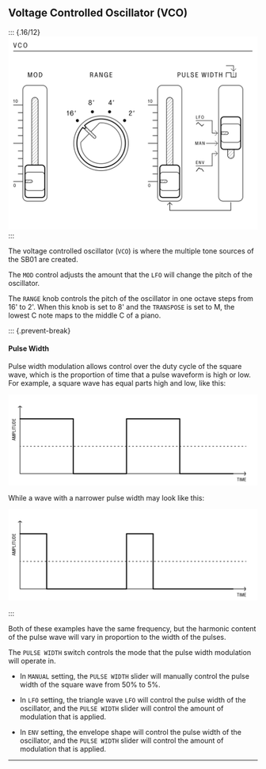 ## Voltage Controlled Oscillator (VCO)

<article>

::: {.16/12}
![FIGURE 1.4](assets/sb01-vco-bw.svg)
:::

The voltage controlled oscillator (`VCO`) is where the multiple tone sources of the SB01 are created.

The `MOD` control adjusts the amount that the `LFO` will change the pitch of the oscillator.

The `RANGE` knob controls the pitch of the oscillator in one octave steps from 16' to 2'. When this knob is set to 8' and the `TRANSPOSE` is set to M, the lowest C note maps to the middle C of a piano.

::: {.prevent-break}
#### Pulse Width

Pulse width modulation allows control over the duty cycle of the square wave, which is the proportion of time that a pulse waveform is high or low.  
For example, a square wave has equal parts high and low, like this:

<div class="w2/3">

![FIGURE 1.5](assets/pulse-width-1.svg)

</div>

While a wave with a narrower pulse width may look like this:

<div class="w2/3">

![FIGURE 1.6](assets/pulse-width-2.svg)

</div>
:::

Both of these examples have the same frequency, but the harmonic content of the pulse wave will vary in proportion to the width of the pulses.

The `PULSE WIDTH` switch controls the mode that the pulse width modulation will operate in.

- In `MANUAL` setting, the `PULSE WIDTH` slider will manually control the pulse width of the square wave from 50% to 5%.

- In `LFO` setting, the triangle wave `LFO` will control the pulse width of the oscillator, and the `PULSE WIDTH` slider will control the amount of modulation that is applied.

- In `ENV` setting, the envelope shape will control the pulse width of the oscillator, and the `PULSE WIDTH` slider will control the amount of modulation that is applied.

</article>

---
